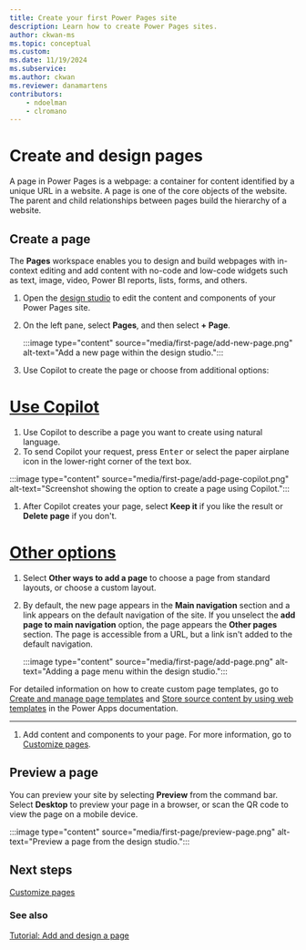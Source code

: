 ```yaml
---
title: Create your first Power Pages site
description: Learn how to create Power Pages sites.
author: ckwan-ms
ms.topic: conceptual
ms.custom: 
ms.date: 11/19/2024
ms.subservice:
ms.author: ckwan 
ms.reviewer: danamartens
contributors:
    - ndoelman
    - clromano
---
```


# Create and design pages

A page in Power Pages is a webpage: a container for content identified by a unique URL in a website. A page is one of the core objects of the website. The parent and child relationships between pages build the hierarchy of a website.

## Create a page

The **Pages** workspace enables you to design and build webpages with in-context editing and add content with no-code and low-code widgets such as text, image, video, Power BI reports, lists, forms, and others.

1. Open the [design studio](use-design-studio.md) to edit the content and components of your Power Pages site.

1. On the left pane, select **Pages**, and then select **+ Page**.

    :::image type="content" source="media/first-page/add-new-page.png" alt-text="Add a new page within the design studio.":::

1. Use Copilot to create the page or choose from additional options:

# [Use Copilot](#tab/copilot)

1. Use Copilot to describe a page you want to create using natural language. 
1. To send Copilot your request, press <kbd>Enter</kbd> or select the paper airplane icon in the lower-right corner of the text box.

:::image type="content" source="media/first-page/add-page-copilot.png" alt-text="Screenshot showing the option to create a page using Copilot.":::

1. After Copilot creates your page, select **Keep it** if you like the result or **Delete page** if you don't.

# [Other options](#tab/other)

1. Select **Other ways to add a page** to choose a page from standard layouts, or choose a custom layout.

1. By default, the new page appears in the **Main navigation** section and a link appears on the default navigation of the site. If you unselect the **add page to main navigation** option, the page appears the **Other pages** section. The page is accessible from a URL, but a link isn't added to the default navigation.

    :::image type="content" source="media/first-page/add-page.png" alt-text="Adding a page menu within the design studio.":::

For detailed information on how to create custom page templates, go to [Create and manage page templates](/power-apps/maker/portals/configure/page-templates) and [Store source content by using web templates](/power-apps/maker/portals/liquid/store-content-web-templates) in the Power Apps documentation.

---

1. Add content and components to your page. For more information, go to [Customize pages](customize-pages.md).

## Preview a page

You can preview your site by selecting **Preview** from the command bar. Select **Desktop** to preview your page in a browser, or scan the QR code to view the page on a mobile device.

:::image type="content" source="media/first-page/preview-page.png" alt-text="Preview a page from the design studio.":::

## Next steps

[Customize pages](customize-pages.md)

### See also

[Tutorial: Add and design a page](tutorial-add-webpage.md)
